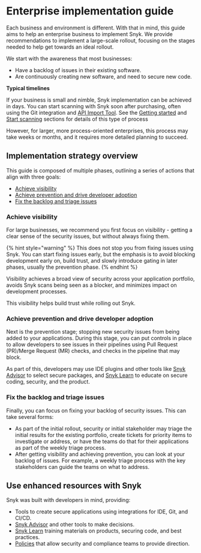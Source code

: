 # Enterprise implementation guide

Each business and environment is different. With that in mind, this guide aims to help an enterprise business to implement Snyk. We provide recommendations to implement a large-scale rollout, focusing on the stages needed to help get towards an ideal rollout.

We start with the awareness that most businesses:

* Have a backlog of issues in their existing software.
* Are continuously creating new software, and need to secure new code.&#x20;

**Typical timelines**

If your business is small and nimble, Snyk implementation can be achieved in days. You can start scanning with Snyk soon after purchasing, often using the Git integration and [API Import Tool](../../snyk-api-info/other-tools/tool-snyk-api-import/). See the [Getting started](../../getting-started/) and [Start scanning](../../scan-applications/start-scanning/) sections for details of this type of process

However, for larger, more process-oriented enterprises, this process may take weeks or months, and it requires more detailed planning to succeed.&#x20;

## Implementation strategy overview

This guide is composed of multiple phases, outlining a series of actions that align with three goals:

* [Achieve visibility](./#achieve-visibility)
* [Achieve prevention and drive developer adoption](./#achieve-prevention-and-drive-developer-adoption)
* [Fix the backlog and triage issues](./#fix-the-backlog-and-triage-issues)

### Achieve visibility

For large businesses, we recommend you first focus on visibility - getting a clear sense of the security issues, but without always fixing them.

{% hint style="warning" %}
This does not stop you from fixing issues using Snyk. You can start fixing issues early, but the emphasis is to avoid blocking development early on, build trust, and slowly introduce gating in later phases, usually the prevention phase.
{% endhint %}

Visibility achieves a broad view of security across your application portfolio, avoids Snyk scans being seen as a blocker, and minimizes impact on development processes.&#x20;

This visibility helps build trust while rolling out Snyk.&#x20;

### Achieve prevention and drive developer adoption

Next is the prevention stage; stopping new security issues from being added to your applications. During this stage, you can put controls in place to allow developers to see issues in their pipelines using Pull Request (PR)/Merge Request (MR) checks, and checks in the pipeline that may block.&#x20;

As part of this, developers may use IDE plugins and other tools like [Snyk Advisor](https://snyk.io/advisor) to select secure packages, and [Snyk Learn](https://learn.snyk.io/) to educate on secure coding, security, and the product.

### Fix the backlog and triage issues

Finally, you can focus on fixing your backlog of security issues. This can take several forms:

* As part of the initial rollout, security or initial stakeholder may triage the initial results for the existing portfolio, create tickets for priority items to investigate or address, or have the teams do that for their applications as part of the weekly triage process.
* After getting visibility and achieving prevention, you can look at your backlog of issues.  For example, a weekly triage process with the key stakeholders can guide the teams on what to address.

## Use enhanced resources with Snyk

Snyk was built with developers in mind, providing:

* Tools to create secure applications using integrations for IDE, Git, and CI/CD.
* [Snyk Advisor](https://snyk.io/advisor) and other tools to make decisions.
* [Snyk Learn](https://learn.snyk.io) training materials on products, securing code, and best practices.&#x20;
* [Policies](../../manage-issues/policies/) that allow security and compliance teams to provide direction.
